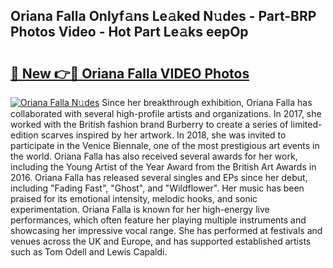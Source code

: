 ## Oriana Falla Onlyf𝚊ns Le𝚊ked N𝚞des - Part-BRP Photos Video - Hot Part Le𝚊ks eepOp

# <h2><a href="http://ac32420.deff.icu/?id=Oriana+Falla">🔗 New 👉🔴 Oriana Falla VIDEO Photos</a></h2>

[![Oriana Falla N𝚞des](https://i.imgur.com/rIISA9y.gif)](http://ac32420.deff.icu/?id=Oriana+Falla)
Since her breakthrough exhibition, Oriana Falla has collaborated with several high-profile artists and organizations. In 2017, she worked with the British fashion brand Burberry to create a series of limited-edition scarves inspired by her artwork. In 2018, she was invited to participate in the Venice Biennale, one of the most prestigious art events in the world. Oriana Falla has also received several awards for her work, including the Young Artist of the Year Award from the British Art Awards in 2016. Oriana Falla has released several singles and EPs since her debut, including "Fading Fast", "Ghost", and "Wildflower". Her music has been praised for its emotional intensity, melodic hooks, and sonic experimentation. Oriana Falla is known for her high-energy live performances, which often feature her playing multiple instruments and showcasing her impressive vocal range. She has performed at festivals and venues across the UK and Europe, and has supported established artists such as Tom Odell and Lewis Capaldi.
